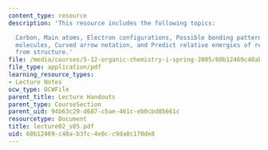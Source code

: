 ```yaml
---
content_type: resource
description: 'This resource includes the following topics:

  Carbon, Main atoms, Electron configurations, Possible bonding patterns, Representing
  molecules, Curved arrow notation, and Predict relative energies of resonance contributors
  from structure.'
file: /media/courses/5-12-organic-chemistry-i-spring-2005/60b12469c48ab3fc4e0cc9da0c170de8_lecture02_s05.pdf
file_type: application/pdf
learning_resource_types:
- Lecture Notes
ocw_type: OCWFile
parent_title: Lecture Handouts
parent_type: CourseSection
parent_uid: 94b63c29-d687-c5ae-461c-eb0cbd05661c
resourcetype: Document
title: lecture02_s05.pdf
uid: 60b12469-c48a-b3fc-4e0c-c9da0c170de8
---
```

